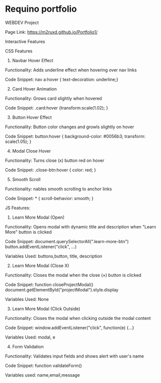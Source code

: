 # Requino portfolio
WEBDEV Project

Page Link: https://m2ruxd.github.io/Portfolio1/

Interactive Features


CSS Features


1. Navbar Hover Effect 

  Functionality: Adds underline effect when hovering over nav links

  Code Snippet: nav a:hover { text-decoration: underline;}

2. Card Hover Animation

  Functionality: Grows card slightly when hovered

  Code Snippet: .card:hover {transform:scale(1.02); }

3. Button Hover Effect

  Functionality: Button color changes and growls slightly on hover

  Code Snippet: button:hover { background-color: #0056b3; transform: scale(1.05); }

4. Modal Close Hover

  Functionality: Turns close (x) button red on hover

  Code Snippet: .close-btn:hover { color: red; }

5. Smooth Scroll

  Functionality: nables smooth scrolling to anchor links

  Code Snippet: * { scroll-behavior: smooth; }


JS Features:


1. Learn More Modal (Open)

  Functionality: 	Opens modal with dynamic title and description when "Learn More" button is clicked

  Code Snippet: document.querySelectorAll(".learn-more-btn") button.addEventListener("click", ...)

  Variables Used: buttons,button, title, description

2. Learn More Modal (Close X)

  Functionality: Closes the modal when the close (×) button is clicked

  Code Snippet: function closeProjectModal() document.getElementById("projectModal").style.display

  Variables Used: None

3. Learn More Modal (Click Outside)

  Functionality: Closes the modal when clicking outside the modal content

  Code Snippet: window.addEventListener("click", function(e) {...}

   Variables Used: modal, e

4. Form Validation

  Functionality: Validates input fields and shows alert with user's name

   Code Snippet: function validateForm()

  Variables used: name,email,message
